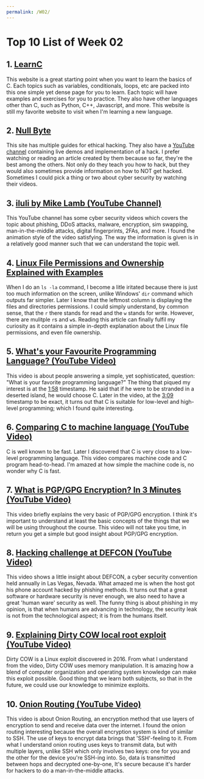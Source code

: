 ```yaml
---
permalink: /W02/
---
```


# Top 10 List of Week 02

## 1. [LearnC](https://www.learn-c.org/)
This website is a great starting point when you want to learn the basics of C. Each topics such as variables, conditionals, loops, etc are packed into this one simple yet dense page for you to learn. Each topic will have examples and exercises for you to practice. They also have other languages other than C, such as Python, C++, Javascript, and more. This website is still my favorite website to visit when I'm learning a new language.

## 2. [Null Byte](https://null-byte.wonderhowto.com/)
This site has multiple guides for ethical hacking. They also have a [YouTube channel](https://www.youtube.com/channel/UCgTNupxATBfWmfehv21ym-g) containing live demos and implementation of a hack. I prefer watching or reading an article created by them because so far, they're the best among the others. Not only do they teach you how to hack, but they would also sometimes provide information on how to NOT get hacked. Sometimes I could pick a thing or two about cyber security by watching their videos.

## 3. [iluli by Mike Lamb (YouTube Channel)](https://www.youtube.com/c/ilulibyMikeLamb/videos)
This YouTube channel has some cyber security videos which covers the topic about phishing, DDoS attacks, malware, encryption, sim swapping, man-in-the-middle attacks, digital fingerprints, 2FAs, and more. I found the animation style of the video satisfying. The way the information is given is in a relatively good manner such that we can understand the topic well.

## 4. [Linux File Permissions and Ownership Explained with Examples](https://linuxhandbook.com/linux-file-permissions/)
When I do an `ls -la` command, I become a litle iritated because there is just too much information on the screen, unlike Windows' `dir` command which outputs far simpler. Later I know that the leftmost column is displaying the files and directories permissions. I could simply understand, by common sense, that the `r` there stands for read and the `w` stands for write. However, there are mulitple `r`s and `w`s. Reading this article can finally fulfil my curiosity as it contains a simple in-depth explanation about the Linux file permissions, and even file ownership.

## 5. [What's your Favourite Programming Language? (YouTube Video)](https://www.youtube.com/watch?v=p8-rZOCn5rQ)
This video is about people answering a simple, yet sophisticated, question: "What is your favorite programming language?" The thing that piqued my interest is at the [1:58](https://youtu.be/p8-rZOCn5rQ?t=118) timestamp. He said that if he were to be stranded in a deserted island, he would choose C. Later in the video, at the [3:09](https://youtu.be/p8-rZOCn5rQ?t=189) timestamp to be exact, it turns out that C is suitable for low-level and high-level programming; which I found quite interesting.

## 6. [Comparing C to machine language (YouTube Video)](https://www.youtube.com/watch?v=yOyaJXpAYZQ)
C is well known to be fast. Later I discovered that C is very close to a low-level programming language. This video compares machine code and C program head-to-head. I'm amazed at how simple the machine code is, no wonder why C is fast.

## 7. [What is PGP/GPG Encryption? In 3 Minutes (YouTube Video)](https://www.youtube.com/watch?v=1-MPcUHhXoc)
This video briefly explains the very basic of PGP/GPG encryption. I think it's important to understand at least the basic concepts of the things that we will be using throughout the course. This video will not take you time, in return you get a simple but good insight about PGP/GPG encryption.

## 8. [Hacking challenge at DEFCON (YouTube Video)](https://www.youtube.com/watch?v=fHhNWAKw0bY)
This video shows a little insight about DEFCON, a cyber security convention held annually in Las Vegas, Nevada. What amazed me is when the host got his phone account hacked by phishing methods. It turns out that a great software or hardware security is never enough, we also need to have a great 'human ware' security as well. The funny thing is about phishing in my opinion, is that when humans are advancing in technology, the security leak is not from the technological aspect; it is from the humans itself.

## 9. [Explaining Dirty COW local root exploit (YouTube Video)](https://www.youtube.com/watch?v=kEsshExn7aE)
Dirty COW is a Linux exploit discovered in 2016. From what I understand from the video, Dirty COW uses memory manipulation. It is amazing how a blend of computer organization and operating system knowledge can make this exploit possible. Good thing that we learn both subjects, so that in the future, we could use our knowledge to minimize exploits.

## 10. [Onion Routing (YouTube Video)](https://www.youtube.com/watch?v=QRYzre4bf7I)
This video is about Onion Routing, an encryption method that use layers of encryption to send and receive data over the internet. I found the onion routing interesting because the overall encryption system is kind of similar to SSH. The use of keys to encrypt data brings that 'SSH'-feeling to it. From what I understand onion routing uses keys to transmit data, but with multiple layers, unlike SSH which only involves two keys: one for you and the other for the device you're SSH-ing into. So, data is transmitted between hops and decrypted one-by-one, It's secure because it's harder for hackers to do a man-in-the-middle attacks.
